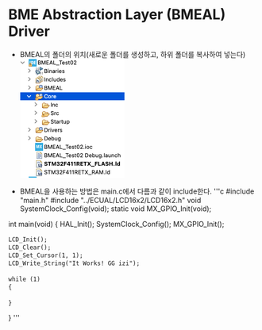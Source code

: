 # BME Abstraction Layer (BMEAL) Driver

- BMEAL의 폴더의 위치(새로운 폴더를 생성하고, 하위 폴더를 복사하여 넣는다)   
![](BMEAL-Folder-Location.png)

- BMEAL을 사용하는 방법은 main.c에서 다름과 같이 include한다.
  '''c
  #include "main.h"
#include "../ECUAL/LCD16x2/LCD16x2.h"
void SystemClock_Config(void);
static void MX_GPIO_Init(void);
 
int main(void)
{
    HAL_Init();
    SystemClock_Config();
    MX_GPIO_Init();
 
    LCD_Init();
    LCD_Clear();
    LCD_Set_Cursor(1, 1);
    LCD_Write_String("It Works! GG izi");
 
    while (1)
    {
 
    }
}
'''
